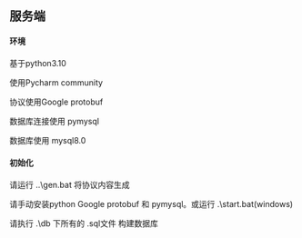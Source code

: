 ## 服务端

#### 环境

基于python3.10

使用Pycharm community

协议使用Google protobuf

数据库连接使用 pymysql

数据库使用 mysql8.0



#### 初始化

请运行 ..\gen.bat 将协议内容生成

请手动安装python Google protobuf 和 pymysql。或运行 .\start.bat(windows) 

 请执行 .\db 下所有的 .sql文件 构建数据库

